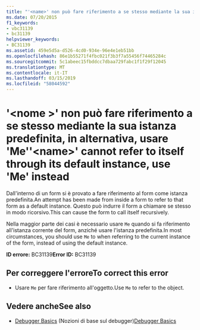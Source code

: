 ```yaml
---
title: "'<name>' non può fare riferimento a se stesso mediante la sua istanza predefinita, in alternativa, usare 'Me'"
ms.date: 07/20/2015
f1_keywords:
- vbc31139
- bc31139
helpviewer_keywords:
- BC31139
ms.assetid: 459e5d5a-d526-4cd0-934e-96e4e1eb51bb
ms.openlocfilehash: 86e1b55271f4fbc021f3b3f7a55456f74465284c
ms.sourcegitcommit: 5c1abeec15fbddcc7dbaa729fabc1f1f29f12045
ms.translationtype: MT
ms.contentlocale: it-IT
ms.lasthandoff: 03/15/2019
ms.locfileid: "58044592"
---
```

# <a name="name-cannot-refer-to-itself-through-its-default-instance-use-me-instead"></a><span data-ttu-id="65903-102">'\<nome >' non può fare riferimento a se stesso mediante la sua istanza predefinita, in alternativa, usare 'Me'</span><span class="sxs-lookup"><span data-stu-id="65903-102">'\<name>' cannot refer to itself through its default instance, use 'Me' instead</span></span>
<span data-ttu-id="65903-103">Dall'interno di un form si è provato a fare riferimento al form come istanza predefinita.</span><span class="sxs-lookup"><span data-stu-id="65903-103">An attempt has been made from inside a form to refer to that form as a default instance.</span></span> <span data-ttu-id="65903-104">Questo può indurre il form a chiamare se stesso in modo ricorsivo.</span><span class="sxs-lookup"><span data-stu-id="65903-104">This can cause the form to call itself recursively.</span></span>  
  
 <span data-ttu-id="65903-105">Nella maggior parte dei casi è necessario usare `Me` quando si fa riferimento all'istanza corrente del form, anziché usare l'istanza predefinita.</span><span class="sxs-lookup"><span data-stu-id="65903-105">In most circumstances, you should use `Me` to when referring to the current instance of the form, instead of using the default instance.</span></span>  
  
 <span data-ttu-id="65903-106">**ID errore:** BC31139</span><span class="sxs-lookup"><span data-stu-id="65903-106">**Error ID:** BC31139</span></span>  
  
## <a name="to-correct-this-error"></a><span data-ttu-id="65903-107">Per correggere l'errore</span><span class="sxs-lookup"><span data-stu-id="65903-107">To correct this error</span></span>  
  
-   <span data-ttu-id="65903-108">Usare `Me` per fare riferimento all'oggetto.</span><span class="sxs-lookup"><span data-stu-id="65903-108">Use `Me` to refer to the object.</span></span>  
  
## <a name="see-also"></a><span data-ttu-id="65903-109">Vedere anche</span><span class="sxs-lookup"><span data-stu-id="65903-109">See also</span></span>

- <span data-ttu-id="65903-110">[Debugger Basics](/visualstudio/debugger/debugger-basics) (Nozioni di base sul debugger)</span><span class="sxs-lookup"><span data-stu-id="65903-110">[Debugger Basics](/visualstudio/debugger/debugger-basics)</span></span>
